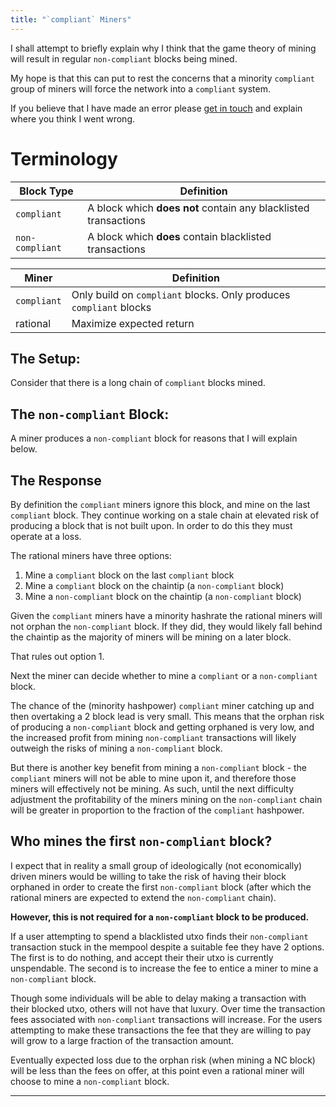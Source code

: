 ```yaml
---
title: "`compliant` Miners"
---
```


I shall attempt to briefly explain why I think that the game theory of mining will result in regular `non-compliant` blocks being mined.

My hope is that this can put to rest the concerns that a minority `compliant` group of miners will force the network into a `compliant` system. 

If you believe that I have made an error please [get in touch](https://twitter.com/6102bitcoin) and explain where you think I went wrong.

# Terminology

| Block Type          | Definition                                                            |
| ---                 | ---                                                                   |
| `compliant`       | A block which **does not** contain any blacklisted transactions       |
| `non-compliant`  | A block which **does** contain blacklisted transactions               |

| Miner             | Definition                                                     |
| ---               | ---                                                            |
| `compliant`         | Only build on `compliant` blocks. Only produces `compliant` blocks |
| rational          | Maximize expected return  | 

## The Setup:
Consider that there is a long chain of `compliant` blocks mined.

## The `non-compliant` Block:
A miner produces a `non-compliant` block for reasons that I will explain below.

## The Response
By definition the `compliant` miners ignore this block, and mine on the last `compliant` block. 
They continue working on a stale chain at elevated risk of producing a block that is not built upon.
In order to do this they must operate at a loss.

The rational miners have three options:
1. Mine a `compliant` block on the last `compliant` block
2. Mine a `compliant` block on the chaintip (a `non-compliant` block)
3. Mine a `non-compliant` block on the chaintip (a `non-compliant` block)

Given the `compliant` miners have a minority hashrate the rational miners will not orphan the `non-compliant` block. 
If they did, they would likely fall behind the chaintip as the majority of miners will be mining on a later block. 

That rules out option 1. 

Next the miner can decide whether to mine a `compliant` or a `non-compliant` block.

The chance of the (minority hashpower) `compliant` miner catching up and then overtaking a 2 block lead is very small. This means that the orphan risk of producing a `non-compliant` block and getting orphaned is very low, and the increased profit from mining `non-compliant` transactions will likely outweigh the risks of mining a `non-compliant` block.

But there is another key benefit from mining a `non-compliant` block - the `compliant` miners will not be able to mine upon it, and therefore those miners will effectively not be mining.
As such, until the next difficulty adjustment the profitability of the miners mining on the `non-compliant` chain will be greater in proportion to the fraction of the `compliant` hashpower.

## Who mines the first `non-compliant` block?
I expect that in reality a small group of ideologically (not economically) driven miners would be willing to take the risk of having their block orphaned in order to create the first `non-compliant` block (after which the rational miners are expected to extend the `non-compliant` chain).

**However, this is not required for a `non-compliant` block to be produced.**

If a user attempting to spend a blacklisted utxo finds their `non-compliant` transaction stuck in the mempool despite a suitable fee they have 2 options. 
The first is to do nothing, and accept their their utxo is currently unspendable.
The second is to increase the fee to entice a miner to mine a `non-compliant` block.

Though some individuals will be able to delay making a transaction with their blocked utxo, others will not have that luxury. 
Over time the transaction fees associated with `non-compliant` transactions will increase.
For the users attempting to make these transactions the fee that they are willing to pay will grow to a large fraction of the transaction amount. 

Eventually expected loss due to the orphan risk (when mining a NC block) will be less than the fees on offer, at this point even a rational miner will choose to mine a `non-compliant` block.

---
